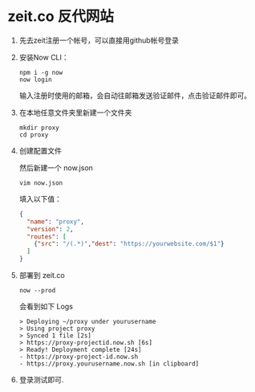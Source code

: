 # zeit.co 反代网站

1. 先去zeit注册一个帐号，可以直接用github帐号登录

2. 安装Now CLI：

   ```text
   npm i -g now
   now login
   ```

   输入注册时使用的邮箱，会自动往邮箱发送验证邮件，点击验证邮件即可。

3. 在本地任意文件夹里新建一个文件夹

   ```
   mkdir proxy
   cd proxy
   ```

4. 创建配置文件

   然后新建一个 now.json

   ```
   vim now.json
   ```

   

   填入以下值：

   ```json
   {
     "name": "proxy",
     "version": 2,
     "routes": [
       {"src": "/(.*)","dest": "https://yourwebsite.com/$1"}
     ]
   }
   ```

5. 部署到 zeit.co

   ```
   now --prod
   ```

   会看到如下 Logs

   ```log
   > Deploying ~/proxy under yourusername
   > Using project proxy
   > Synced 1 file [2s]
   > https://proxy-projectid.now.sh [6s]
   > Ready! Deployment complete [24s]
   - https://proxy-project-id.now.sh
   - https://proxy.yourusername.now.sh [in clipboard]
   
   ```

6. 登录测试即可.

